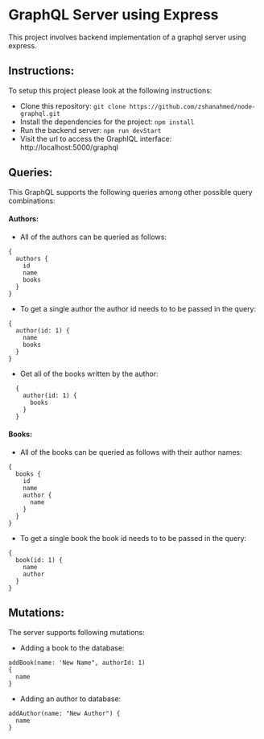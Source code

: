 # GraphQL Server using Express
This project involves backend implementation of a graphql server using express. 

## Instructions:
To setup this project please look at the following instructions:
- Clone this repository: `git clone https://github.com/zshanahmed/node-graphql.git`
- Install the dependencies for the project: `npm install`
- Run the backend server: `npm run devStart`
- Visit the url to access the GraphIQL interface: http://localhost:5000/graphql

## Queries:
This GraphQL supports the following queries among other possible query combinations:
#### Authors: 
- All of the authors can be queried as follows:
```
{
  authors {
    id
    name
    books
  }
}
```
- To get a single author the author id needs to to be passed in the query:
```
{
  author(id: 1) {
    name
    books
  }
}
```
- Get all of the books written by the author:
```
  {
    author(id: 1) {
      books
    }
  }
```
#### Books: 
- All of the books can be queried as follows with their author names:
```
{
  books {
    id
    name
    author {
      name
    }
  }
}
```
- To get a single book the book id needs to to be passed in the query:
```
{
  book(id: 1) {
    name
    author
  }
}
```

## Mutations:
The server supports following mutations:
- Adding a book to the database:
```
addBook(name: 'New Name", authorId: 1) 
{
  name
}
```

- Adding an author to database:
```
addAuthor(name: "New Author") {
  name
}
```

